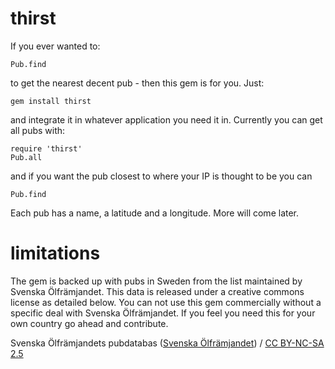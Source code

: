 thirst
======

If you ever wanted to:

    Pub.find

to get the nearest decent pub - then this gem is for you. Just:

    gem install thirst

and integrate it in whatever application you need it in. Currently you can get all pubs with:

    require 'thirst'
    Pub.all

and if you want the pub closest to where your IP is thought to be you can

    Pub.find

Each pub has a name, a latitude and a longitude. More will come later.


limitations
===========

The gem is backed up with pubs in Sweden from the list maintained by Svenska Ölfrämjandet. This data is released under a creative commons license as detailed below. You can not use this gem commercially without a specific deal with Svenska Ölfrämjandet. If you feel you need this for your own country go ahead and contribute.

<div xmlns:cc="http://creativecommons.org/ns#" xmlns:dct="http://purl.org/dc/terms/" about="http://www.svenskaolframjandet.se/pubs_for_gps"><span property="dct:title">Svenska Ölfrämjandets pubdatabas</span> (<a rel="cc:attributionURL" property="cc:attributionName" href="http://www.svenskaolframjandet.se">Svenska Ölfrämjandet</a>) / <a rel="license" href="http://creativecommons.org/licenses/by-nc-sa/2.5/se/">CC BY-NC-SA 2.5</a></div> 

